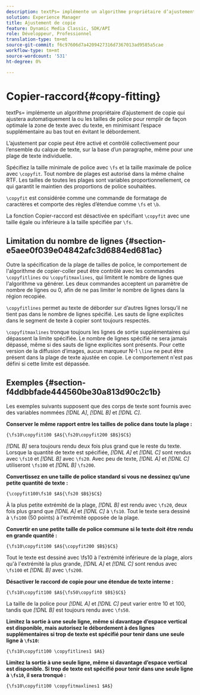 ```yaml
---
description: textPs= implémente un algorithme propriétaire d’ajustement de copie qui ajustera automatiquement la ou les tailles de police pour remplir de façon optimale la zone de texte avec du texte, en minimisant l’espace supplémentaire au bas tout en évitant le débordement.
solution: Experience Manager
title: Ajustement de copie
feature: Dynamic Media Classic, SDK/API
role: Développeur, Professionnel
translation-type: tm+mt
source-git-commit: f6c97606d7a4209427316d7367013ad9585a5cae
workflow-type: tm+mt
source-wordcount: '531'
ht-degree: 0%

---
```



# Copier-raccord{#copy-fitting}

textPs= implémente un algorithme propriétaire d’ajustement de copie qui ajustera automatiquement la ou les tailles de police pour remplir de façon optimale la zone de texte avec du texte, en minimisant l’espace supplémentaire au bas tout en évitant le débordement.

L’ajustement par copie peut être activé et contrôlé collectivement pour l’ensemble du calque de texte, sur la base d’un paragraphe, même pour une plage de texte individuelle.

Spécifiez la taille minimale de police avec `\fs` et la taille maximale de police avec `\copyfit`. Tout nombre de plages est autorisé dans la même chaîne RTF. Les tailles de toutes les plages sont variables proportionnellement, ce qui garantit le maintien des proportions de police souhaitées.

`\copyfit` est considérée comme une commande de formatage de caractères et comporte des règles d’étendue comme  `\fs` et  `\b`.

La fonction Copier-raccord est désactivée en spécifiant `\copyfit` avec une taille égale ou inférieure à la taille spécifiée par `\fs`.

## Limitation du nombre de lignes {#section-e5aee0f039e04842afc3d6884ed681ac}

Outre la spécification de la plage de tailles de police, le comportement de l&#39;algorithme de copier-coller peut être contrôlé avec les commandes `\copyfitlines` ou `\copyfitmaxlines`, qui limitent le nombre de lignes que l&#39;algorithme va générer. Les deux commandes acceptent un paramètre de nombre de lignes ou 0, afin de ne pas limiter le nombre de lignes dans la région recopiée.

`\copyfitlines` permet au texte de déborder sur d’autres lignes lorsqu’il ne tient pas dans le nombre de lignes spécifié. Les sauts de ligne explicites dans le segment de texte à copier sont toujours respectés.

`\copyfitmaxlines` tronque toujours les lignes de sortie supplémentaires qui dépassent la limite spécifiée. Le nombre de lignes spécifié ne sera jamais dépassé, même si des sauts de ligne explicites sont présents. Pour cette version de la diffusion d’images, aucun marqueur N-1 `\line` ne peut être présent dans la plage de texte ajustée en copie. Le comportement n&#39;est pas défini si cette limite est dépassée.

## Exemples {#section-f4ddbbfade444560be30a813d90c2c1b}

Les exemples suivants supposent que des corps de texte sont fournis avec des variables nommées *[!DNL $A$]*, *[!DNL $B$]* et *[!DNL $C$]*.

**Conserver le même rapport entre les tailles de police dans toute la plage :**

`{\fs10\copyfit100 $A${\fs20\copyfit200 $B$}$C$}`

*[!DNL $B$]* sera toujours rendu deux fois plus grand que le reste du texte. Lorsque la quantité de texte est spécifiée, *[!DNL $A$]* et *[!DNL $C$]* sont rendus avec `\fs10` et *[!DNL $B$]* avec `\fs20`. Avec peu de texte, *[!DNL $A$]* et *[!DNL $C$]* utiliseront `\fs100` et *[!DNL $B$]* `\fs200`.

**Convertissez en une taille de police standard si vous ne dessinez qu’une petite quantité de texte :**

`{\copyfit100\fs10 $A${\fs20 $B$}$C$}`

À la plus petite extrémité de la plage, *[!DNL $B$]* est rendu avec `\fs20`, deux fois plus grand que *[!DNL $A$]* et *[!DNL $C$]* à `\fs10`. Tout le texte sera dessiné à `\fs100` (50 points) à l&#39;extrémité opposée de la plage.

**Convertir en une petite taille de police commune si le texte doit être rendu en grande quantité :**

`{\fs10\copyfit100 $A${\copyfit200 $B$}$C$}`

Tout le texte est dessiné avec \fs10 à l&#39;extrémité inférieure de la plage, alors qu&#39;à l&#39;extrémité la plus grande, *[!DNL $A$]* et *[!DNL $C$]* sont rendus avec `\fs100` et *[!DNL $B$]* avec `\fs200`.

**Désactiver le raccord de copie pour une étendue de texte interne :**

`{\fs10\copyfit100 $A${\fs50\copyfit0 $B$}$C$}`

La taille de la police pour *[!DNL $A$]* et *[!DNL $C$]* peut varier entre 10 et 100, tandis que *[!DNL $B$]* est toujours rendu avec `\fs50`.

**Limitez la sortie à une seule ligne, même si davantage d’espace vertical est disponible, mais autorisez le débordement à des lignes supplémentaires si trop de texte est spécifié pour tenir dans une seule ligne à  `\fs10`:**

`{\fs10\copyfit100 \copyfitlines1 $A$}`

**Limitez la sortie à une seule ligne, même si davantage d’espace vertical est disponible. Si trop de texte est spécifié pour tenir dans une seule ligne à `\fs10`, il sera tronqué :**

`{\fs10\copyfit100 \copyfitmaxlines1 $A$}`
